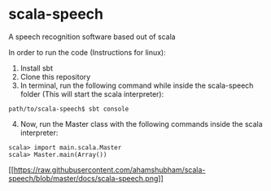# scala-speech
A speech recognition software based out of scala

In order to run the code (Instructions for linux):    
1) Install sbt    
2) Clone this repository    
3) In terminal, run the following command while inside the scala-speech folder (This will start the scala interpreter):    
  ```
  path/to/scala-speech$ sbt console
  ```
4) Now, run the Master class with the following commands inside the scala interpreter:    
  ```
  scala> import main.scala.Master
  scala> Master.main(Array())
  ```

[[https://raw.githubusercontent.com/ahamshubham/scala-speech/blob/master/docs/scala-speech.png]]
